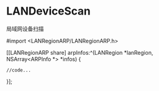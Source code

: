 # LANDeviceScan
局域网设备扫描

#import <LANRegionARP/LANRegionARP.h>

[[LANRegionARP share] arpInfos:^(LANRegion *lanRegion, NSArray<ARPInfo *> *infos) {

    //code...
    
}];

